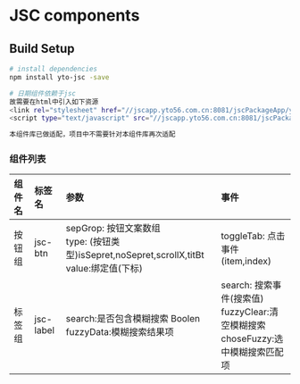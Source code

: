 # JSC components

## Build Setup

``` bash
# install dependencies
npm install yto-jsc -save

# 日期组件依赖于jsc
故需要在html中引入如下资源
<link rel="stylesheet" href="//jscapp.yto56.com.cn:8081/jscPackageApp/yto-package.css"/>
<script type="text/javascript" src="//jscapp.yto56.com.cn:8081/jscPackageApp/yto-package.js"></script>

本组件库已做适配，项目中不需要针对本组件库再次适配
```

### 组件列表

| 组件名    | 标签名     | 参数        | 事件       |
| :--------| :-----------| :----------| :---------|
| 按钮组   | jsc-btn     | sepGrop: 按钮文案数组 <br> type: (按钮类型)isSepret,noSepret,scrollX,titBt <br> value:绑定值(下标) | toggleTab: 点击事件(item,index) |
| 标签组   | jsc-label   | search:是否包含模糊搜索 Boolen <br> fuzzyData:模糊搜索结果项 | search: 搜索事件(搜索值)<br> fuzzyClear:清空模糊搜索 <br> choseFuzzy:选中模糊搜索匹配项 |
